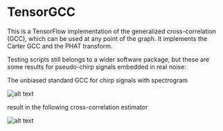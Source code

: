 # TensorGCC
This is a TensorFlow implementation of the generalized cross-correlation (GCC), which can be used at any point of the graph. It implements the Carter GCC and the  PHAT transform.

Testing scripts still belongs to a wider software package, but these are some results for pseudo-chirp signals embedded in real noise:

The unbiased standard GCC for chirp signals with spectrogram 

![alt text](https://github.com/edumotya/TensorGCC/blob/master/images/specs.png)

result in the following cross-correlation estimator

![alt text](https://github.com/edumotya/TensorGCC/blob/master/images/gcc.png)

